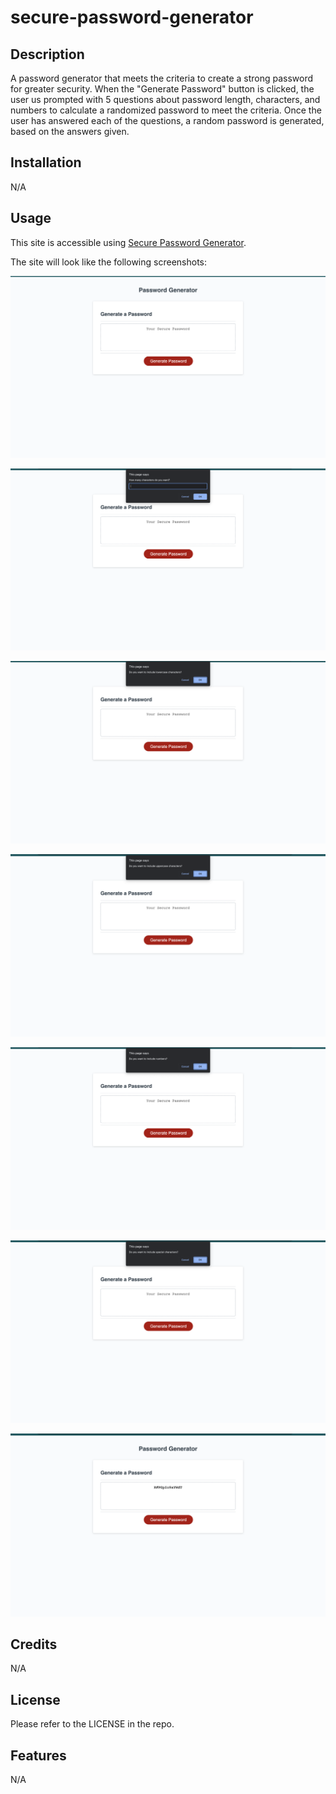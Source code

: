 # secure-password-generator

## Description

A password generator that meets the criteria to create a strong password for greater security. When the "Generate Password" button is clicked, the user us prompted with 5 questions about password length, characters, and numbers to calculate a randomized password to meet the criteria. Once the user has answered each of the questions, a random password is generated, based on the answers given.

## Installation

N/A

## Usage

This site is accessible using [Secure Password Generator](https://savannahjk02.github.io/secure-password-generator/).

The site will look like the following screenshots:

![secure password generator website screenshot 1](/images/Screen%20Shot%202023-10-13%20at%201.07.10%20AM.png)

![secure password generator website screenshot 2](/images/Screen%20Shot%202023-10-13%20at%201.07.20%20AM.png)

![secure password generator website screenshot 3](/images/Screen%20Shot%202023-10-13%20at%201.07.31%20AM.png)

![secure password generator website screenshot 4](/images/Screen%20Shot%202023-10-13%20at%201.07.41%20AM.png)

![secure password generator website screenshot 5](/images/Screen%20Shot%202023-10-13%20at%201.07.49%20AM.png)

![secure password generator website screenshot 6](/images/Screen%20Shot%202023-10-13%20at%201.07.56%20AM.png)

![secure password generator website screenshot 7](/images/Screen%20Shot%202023-10-13%20at%201.08.03%20AM.png)
## Credits

N/A

## License

Please refer to the LICENSE in the repo.

## Features

N/A

